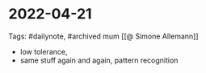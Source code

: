 # 2022-04-21
Tags: #dailynote, #archived 
mum [[@ Simone Allemann]]
- low tolerance,
- same stuff again and again, pattern recognition 